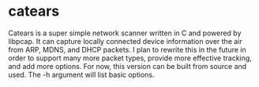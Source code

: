 # catears

Catears is a super simple network scanner written in C and powered by libpcap. It can capture locally connected device information over the air from ARP, MDNS, and DHCP packets.
I plan to rewrite this in the future in order to support many more packet types, provide more effective tracking, and add more options.
For now, this version can be built from source and used. The -h argument will list basic options.

